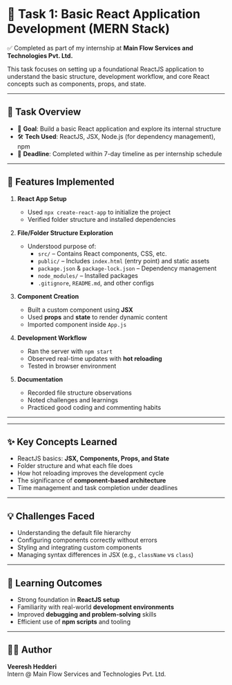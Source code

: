 # 🚀 Task 1: Basic React Application Development (MERN Stack)

✅ Completed as part of my internship at **Main Flow Services and Technologies Pvt. Ltd.**

This task focuses on setting up a foundational ReactJS application to understand the basic structure, development workflow, and core React concepts such as components, props, and state.

---

## 📌 Task Overview

- 🎯 **Goal**: Build a basic React application and explore its internal structure
- 🛠️ **Tech Used**: ReactJS, JSX, Node.js (for dependency management), npm
- 📆 **Deadline**: Completed within 7-day timeline as per internship schedule

---

## 🧰 Features Implemented

1. **React App Setup**
   - Used `npx create-react-app` to initialize the project
   - Verified folder structure and installed dependencies

2. **File/Folder Structure Exploration**
   - Understood purpose of:
     - `src/` – Contains React components, CSS, etc.
     - `public/` – Includes `index.html` (entry point) and static assets
     - `package.json` & `package-lock.json` – Dependency management
     - `node_modules/` – Installed packages
     - `.gitignore`, `README.md`, and other configs

3. **Component Creation**
   - Built a custom component using **JSX**
   - Used **props** and **state** to render dynamic content
   - Imported component inside `App.js`

4. **Development Workflow**
   - Ran the server with `npm start`
   - Observed real-time updates with **hot reloading**
   - Tested in browser environment

5. **Documentation**
   - Recorded file structure observations
   - Noted challenges and learnings
   - Practiced good coding and commenting habits

---


---

## ✨ Key Concepts Learned

- ReactJS basics: **JSX, Components, Props, and State**
- Folder structure and what each file does
- How hot reloading improves the development cycle
- The significance of **component-based architecture**
- Time management and task completion under deadlines

---

## 💡 Challenges Faced

- Understanding the default file hierarchy
- Configuring components correctly without errors
- Styling and integrating custom components
- Managing syntax differences in JSX (e.g., `className` vs `class`)

---

## 🧠 Learning Outcomes

- Strong foundation in **ReactJS setup**
- Familiarity with real-world **development environments**
- Improved **debugging and problem-solving** skills
- Efficient use of **npm scripts** and tooling

---

## 👨‍💻 Author

**Veeresh Hedderi**  
Intern @ Main Flow Services and Technologies Pvt. Ltd.

